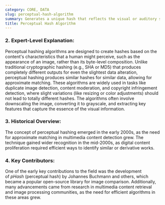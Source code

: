 ```yaml
---
category: CORE, DATA
slug: perceptual-hash-algorithm
summary: Generates a unique hash that reflects the visual or auditory similarity of data, such as an image, rather than its exact content.
title: Perceptual Hash Algorithm
---
```


### 2. **Expert-Level Explanation**:

Perceptual hashing algorithms are designed to create hashes based on the content's characteristics that a human might perceive, such as the appearance of an image, rather than its byte-level composition. Unlike traditional cryptographic hashing (e.g., SHA or MD5) that produces completely different outputs for even the slightest data alteration, perceptual hashing produces similar hashes for similar data, allowing for approximate matching. These algorithms are widely used in tasks like duplicate image detection, content moderation, and copyright infringement detection, where slight variations (like resizing or color adjustments) should not lead to totally different hashes. The algorithms often involve downscaling the image, converting it to grayscale, and extracting key features that capture the essence of the visual information.

### 3. **Historical Overview**:

The concept of perceptual hashing emerged in the early 2000s, as the need for approximate matching in multimedia content detection grew. The technique gained wider recognition in the mid-2000s, as digital content proliferation required efficient ways to identify similar or derivative works.

### 4. **Key Contributors**:

One of the early key contributions to the field was the development of _pHash_ (perceptual hash) by Johannes Buchmann and others, which became a popular open-source library for image comparison. Additionally, many advancements came from research in multimedia content retrieval and image processing communities, as the need for efficient algorithms in these areas grew.
